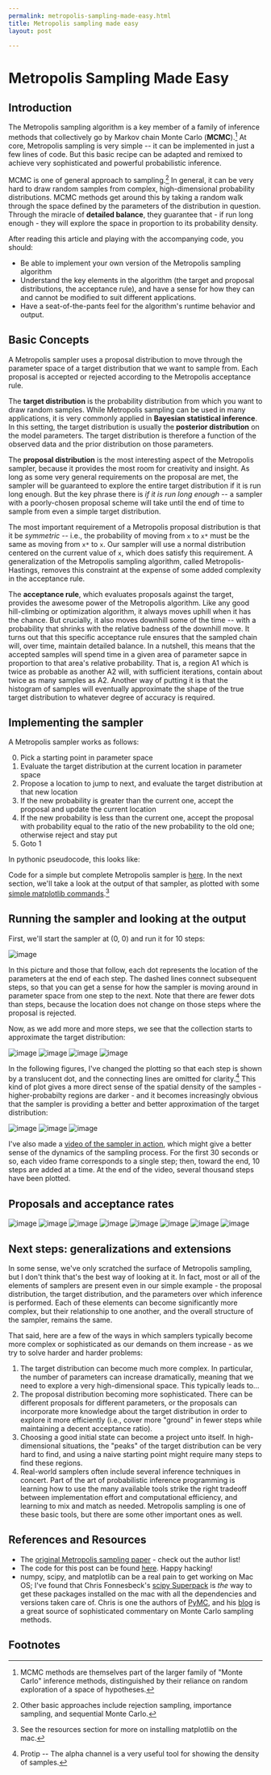 ```yaml
---
permalink: metropolis-sampling-made-easy.html
title: Metropolis sampling made easy
layout: post

---
```


# Metropolis Sampling Made Easy

## Introduction
The Metropolis sampling algorithm is a key member of a family of inference methods that collectively go by Markov chain Monte Carlo (**MCMC**).[^1]  At core, Metropolis sampling is very simple -- it can be implemented in just a few lines of code. But this basic recipe can be adapted and remixed to achieve very sophisticated and powerful probabilistic inference.

MCMC is one of general approach to sampling.[^4] In general, it can be very hard to draw random samples from complex, high-dimensional probability distributions. MCMC methods get around this by taking a random walk through the space defined by the parameters of the distribution in question. Through the miracle of **detailed balance**, they guarantee that - if run long enough - they will explore the space in proportion to its probability density.

After reading this article and playing with the accompanying code, you should:

- Be able to implement your own version of the Metropolis sampling algorithm
- Understand the key elements in the algorithm (the target and proposal distributions, the acceptance rule), and have a sense for how they can and cannot be modified to suit different applications.
- Have a seat-of-the-pants feel for the algorithm's runtime behavior and output.

## Basic Concepts

A Metropolis sampler uses a proposal distribution to move through the parameter space of a target distribution that we want to sample from. Each proposal is accepted or rejected according to the Metropolis acceptance rule.

The **target distribution** is the probability distribution from which you want to draw random samples. While Metropolis sampling can be used in many applications, it is very commonly applied in **Bayesian statistical inference**.  In this setting, the target distribution is usually the **posterior distribution** on the model parameters.  The target distribution is therefore a function of the observed data and the prior distribution on those parameters.

The **proposal distribution** is the most interesting aspect of the Metropolis sampler, because it provides the most room for creativity and insight. As long as some very general requirements on the proposal are met, the sampler will be guaranteed to explore the entire target distribution if it is run long enough. But the key phrase there is *if it is run long enough* -- a sampler with a poorly-chosen proposal scheme will take until the end of time to sample from even a simple target distribution.

The most important requirement of a Metropolis proposal distribution is that it be *symmetric* -- i.e., the probability of moving from `x` to `x*` must be the same as moving from `x*` to `x`.  Our sampler will use a normal distribution centered on the current value of `x`, which does satisfy this requirement. A generalization of the Metropolis sampling algorithm, called Metropolis-Hastings, removes this constraint at the expense of some added complexity in the acceptance rule.

The **acceptance rule**, which evaluates proposals against the target, provides the awesome power of the Metropolis algorithm. Like any good hill-climbing or optimization algorithm, it always moves uphill when it has the chance. But crucially, it also moves downhill some of the time -- with a probability that shrinks with the relative badness of the downhill move.  It turns out that this specific acceptance rule ensures that the sampled chain will, over time, maintain detailed balance.  In a nutshell, this means that the accepted samples will spend time in a given area of parameter sapce in proportion to that area's relative probability. That is, a region A1 which is twice as probable as another A2 will, with sufficient iterations, contain about twice as many samples as A2. Another way of putting it is that the histogram of samples will eventually approximate the shape of the true target distribution to whatever degree of accuracy is required.

## Implementing the sampler
A Metropolis sampler works as follows:

0. Pick a starting point in parameter space
1. Evaluate the target distribution at the current location in parameter space
2. Propose a location to jump to next, and evaluate the target distribution at that new location
3. If the new probability is greater than the current one, accept the proposal and update the current location
4. If the new probability is less than the current one, accept the proposal with probability equal to the ratio of the new probability to the old one; otherwise reject and stay put
5. Goto 1

In pythonic pseudocode, this looks like:

<script src="https://gist.github.com/1258210.js?file=gistfile1.py"></script>

Code for a simple but complete Metropolis sampler is [here](https://github.com/beaucronin/npblog_code/blob/master/examples/metropolis.py). In the next section, we'll take a look at the output of that sampler, as plotted with some [simple matplotlib commands](https://github.com/beaucronin/npblog_code/blob/master/examples/make_metropolis_plots.py).[^3]

## Running the sampler and looking at the output
First, we'll start the sampler at (0, 0) and run it for 10 steps:

![image](img/metropolis/out_1.png)

In this picture and those that follow, each dot represents the location of the parameters at the end of each step. The dashed lines connect subsequent steps, so that you can get a sense for how the sampler is moving around in parameter space from one step to the next. Note that there are fewer dots than steps, because the location does not change on those steps where the proposal is rejected.

Now, as we add more and more steps, we see that the collection starts to approximate the target distribution:

![image](img/metropolis/out_2.png)
![image](img/metropolis/out_3.png)
![image](img/metropolis/out_4.png)
![image](img/metropolis/out_5.png)

In the following figures, I've changed the plotting so that each step is shown by a translucent dot, and the connecting lines are omitted for clarity.[^2] This kind of plot gives a more direct sense of the spatial density of the samples - higher-probabilty regions are darker - and it becomes increasingly obvious that the sampler is providing a better and better approximation of the target distribution:

![image](img/metropolis/out_6.png)
![image](img/metropolis/out_7.png)
![image](img/metropolis/out_8.png)

I've also made a [video of the sampler in action](http://www.youtube.com/watch?v=4I6TaYo9j_Y), which might give a better sense of the dynamics of the sampling process. For the first 30 seconds or so, each video frame corresponds to a single step; then, toward the end, 10 steps are added at a time. At the end of the video, several thousand steps have been plotted.

## Proposals and acceptance rates

![image](img/metropolis/metropolis_jumpsize_0.png)
![image](img/metropolis/metropolis_jumpsize_1.png)
![image](img/metropolis/metropolis_jumpsize_2.png)
![image](img/metropolis/metropolis_jumpsize_3.png)
![image](img/metropolis/metropolis_jumpsize_4.png)
![image](img/metropolis/metropolis_jumpsize_5.png)
![image](img/metropolis/metropolis_jumpsize_6.png)
![image](img/metropolis/metropolis_jumpsize_7.png)


## Next steps: generalizations and extensions

In some sense, we've only scratched the surface of Metropolis sampling, but I don't think that's the best way of looking at it.  In fact, most or all of the elements of samplers are present even in our simple example - the proposal distribution, the target distribution, and the parameters over which inference is performed. Each of these elements can become significantly more complex, but their relationship to one another, and the overall structure of the sampler, remains the same.

That said, here are a few of the ways in which samplers typically become more complex or sophisticated as our demands on them increase - as we try to solve harder and harder problems:

1. The target distribution can become much more complex. In particular, the number of parameters can increase dramatically, meaning that we need to explore a very high-dimensional space. This typically leads to…
2. The proposal distribution becoming more sophisticated. There can be different proposals for different parameters, or the proposals can incorporate more knowledge about the target distribution in order to explore it more efficiently (i.e., cover more "ground" in fewer steps while maintaining a decent acceptance ratio).
3. Choosing a good initial state can become a project unto itself. In high-dimensional situations, the "peaks" of the target distribution can be very hard to find, and using a naive starting point might require many steps to find these regions.
4. Real-world samplers often include several inference techniques in concert. Part of the art of probabilistic inference programming is learning how to use the many available tools strike the right tradeoff between implementation effort and computational efficiency, and learning to mix and match as needed. Metropolis sampling is one of these basic tools, but there are some other important ones as well.

## References and Resources

- The [original Metropolis sampling paper](http://home.gwu.edu/~stroud/classics/Metropolis53.pdf) - check out the author list!
- The code for this post can be found [here](https://github.com/beaucronin/npblog_code). Happy hacking!
- numpy, scipy, and matplotlib can be a real pain to get working on Mac OS; I've found that Chris Fonnesbeck's [scipy Superpack](http://stronginference.com/scipy-superpack/) is *the* way to get these packages installed on the mac with all the dependencies and versions taken care of. Chris is one the authors of [PyMC](http://code.google.com/p/pymc/), and his [blog](http://stronginference.com/) is a great source of sophisticated commentary on Monte Carlo sampling methods.

## Footnotes

[^1]: MCMC methods are themselves part of the larger family of "Monte Carlo" inference methods, 
      distinguished by their reliance on random exploration of a space of hypotheses.

[^2]: Protip -- The alpha channel is a very useful tool for showing the density of samples.

[^3]: See the resources section for more on installing matplotlib on the mac.

[^4]: Other basic approaches include rejection sampling, importance sampling, and sequential 
      Monte Carlo.
